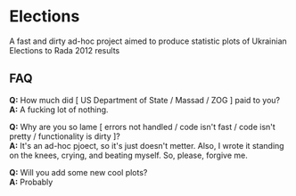 Elections
=========

A fast and dirty ad-hoc project aimed to produce statistic plots
of Ukrainian Elections to Rada 2012 results

FAQ
---
**Q:** How much did [ US Department of State / Massad / ZOG ] paid to you?  
**A:** A fucking lot of nothing.

**Q:** Why are you so lame [ errors not handled / code isn't fast / code isn't pretty / functionality is dirty ]?  
**A:** It's an ad-hoc pjoect, so it's just doesn't metter. Also, I wrote it standing on the knees, crying, and beating myself. So, please, forgive me.

**Q:** Will you add some new cool plots?  
**A:** Probably
